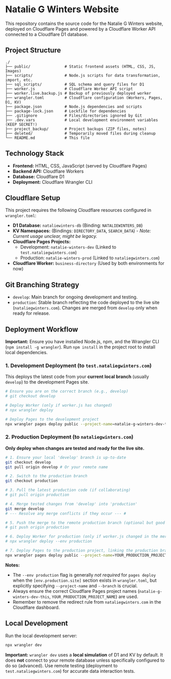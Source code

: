 # Natalie G Winters Website

This repository contains the source code for the Natalie G Winters website, deployed on Cloudflare Pages and powered by a Cloudflare Worker API connected to a Cloudflare D1 database.

## Project Structure

```
./
├── public/               # Static frontend assets (HTML, CSS, JS, Images)
├── scripts/              # Node.js scripts for data transformation, import, etc.
├── sql_scripts/          # SQL schema and query files for D1
├── worker.js             # Cloudflare Worker API script
├── worker.live.backup.js # Backup of previously deployed worker
├── wrangler.toml         # Cloudflare configuration (Workers, Pages, D1, KV)
├── package.json          # Node.js dependencies and scripts
├── package-lock.json     # Lockfile for dependencies
├── .gitignore            # Files/directories ignored by Git
├── .dev.vars             # Local development environment variables (KEEP SECRET!)
├── project_backup/       # Project backups (ZIP files, notes)
├── deleted/              # Temporarily moved files during cleanup
└── README.md             # This file
```

## Technology Stack

*   **Frontend:** HTML, CSS, JavaScript (served by Cloudflare Pages)
*   **Backend API:** Cloudflare Workers
*   **Database:** Cloudflare D1
*   **Deployment:** Cloudflare Wrangler CLI

## Cloudflare Setup

This project requires the following Cloudflare resources configured in `wrangler.toml`:

*   **D1 Database:** `nataliewinters-db` (Binding: `NATALIEWINTERS_DB`)
*   **KV Namespaces:** (Bindings: `DIRECTORY_DATA`, `SEARCH_DATA`) - *Note: Current usage unclear, might be legacy.*
*   **Cloudflare Pages Projects:**
    *   Development: `natalie-winters-dev` (Linked to `test.nataliegwinters.com`)
    *   Production: `natalie-winters-prod` (Linked to `nataliegwinters.com`)
*   **Cloudflare Worker:** `business-directory` (Used by both environments for now)

## Git Branching Strategy

*   `develop`: Main branch for ongoing development and testing.
*   `production`: Stable branch reflecting the code deployed to the live site (`nataliegwinters.com`). Changes are merged from `develop` only when ready for release.

## Deployment Workflow

**Important:** Ensure you have installed Node.js, npm, and the Wrangler CLI (`npm install -g wrangler`). Run `npm install` in the project root to install local dependencies.

### 1. Development Deployment (to `test.nataliegwinters.com`)

This deploys the latest code from your **current local branch** (usually `develop`) to the development Pages site.

```bash
# Ensure you are on the correct branch (e.g., develop)
# git checkout develop

# Deploy Worker (only if worker.js has changed)
# npx wrangler deploy

# Deploy Pages to the development project
npx wrangler pages deploy public --project-name=natalie-g-winters-dev-this
```

### 2. Production Deployment (to `nataliegwinters.com`)

**Only deploy when changes are tested and ready for the live site.**

```bash
# 1. Ensure your local 'develop' branch is up-to-date
git checkout develop
git pull origin develop # Or your remote name

# 2. Switch to the production branch
git checkout production

# 3. Pull the latest production code (if collaborating)
# git pull origin production

# 4. Merge tested changes from 'develop' into 'production'
git merge develop
# --- Resolve any merge conflicts if they occur --- #

# 5. Push the merge to the remote production branch (optional but good practice)
# git push origin production

# 6. Deploy Worker for production (only if worker.js changed in the merge)
# npx wrangler deploy --env production

# 7. Deploy Pages to the production project, linking the production branch
npx wrangler pages deploy public --project-name=YOUR_PRODUCTION_PROJECT_NAME --branch=production
```

**Notes:**
*   The `--env production` flag is generally *not required* for `pages deploy` when the `[env.production.site]` section exists in `wrangler.toml`, but explicitly specifying `--project-name` and `--branch` is crucial.
*   Always ensure the correct Cloudflare Pages project names (`natalie-g-winters-dev-this`, `YOUR_PRODUCTION_PROJECT_NAME`) are used.
*   Remember to remove the redirect rule from `nataliegwinters.com` in the Cloudflare dashboard.

## Local Development

Run the local development server:

```bash
npx wrangler dev
```

**Important:** `wrangler dev` uses a **local simulation** of D1 and KV by default. It does **not** connect to your remote database unless specifically configured to do so (advanced). Use remote testing (deployment to `test.nataliegwinters.com`) for accurate data interaction tests. 